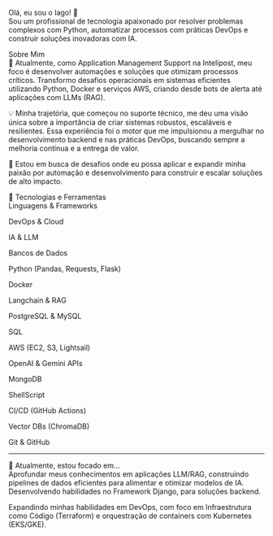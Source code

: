 Olá, eu sou o Iago! 👋<br>
Sou um profissional de tecnologia apaixonado por resolver problemas complexos com Python, automatizar processos com práticas DevOps e construir soluções inovadoras com IA.

Sobre Mim<br>
🚀 Atualmente, como Application Management Support na Intelipost, meu foco é desenvolver automações e soluções que otimizam processos críticos. Transformo desafios operacionais em sistemas eficientes utilizando Python, Docker e serviços AWS, criando desde bots de alerta até aplicações com LLMs (RAG).

💡 Minha trajetória, que começou no suporte técnico, me deu uma visão única sobre a importância de criar sistemas robustos, escaláveis e resilientes. Essa experiência foi o motor que me impulsionou a mergulhar no desenvolvimento backend e nas práticas DevOps, buscando sempre a melhoria contínua e a entrega de valor.

🎯 Estou em busca de desafios onde eu possa aplicar e expandir minha paixão por automação e desenvolvimento para construir e escalar soluções de alto impacto.

🚀 Tecnologias e Ferramentas<br>
Linguagens & Frameworks<br>

DevOps & Cloud

IA & LLM

Bancos de Dados

Python (Pandas, Requests, Flask)

Docker

Langchain & RAG

PostgreSQL & MySQL

SQL

AWS (EC2, S3, Lightsail)

OpenAI & Gemini APIs

MongoDB

ShellScript

CI/CD (GitHub Actions)

Vector DBs (ChromaDB)

Git & GitHub

---

🌱 Atualmente, estou focado em...<br>
Aprofundar meus conhecimentos em aplicações LLM/RAG, construindo pipelines de dados eficientes para alimentar e otimizar modelos de IA.
Desenvolvendo habilidades no Framework Django, para soluções backend.

Expandindo minhas habilidades em DevOps, com foco em Infraestrutura como Código (Terraform) e orquestração de containers com Kubernetes (EKS/GKE).
